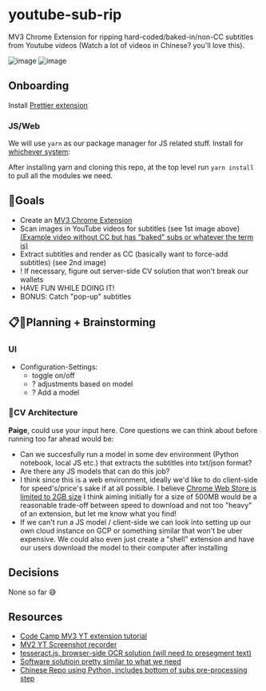 # youtube-sub-rip

MV3 Chrome Extension for ripping hard-coded/baked-in/non-CC subtitles from Youtube videos (Watch a lot of videos in Chinese? you'll love this).

![image](https://user-images.githubusercontent.com/8185181/180892201-1e4ff6b9-1e5d-4b32-8639-e0198b4fbcc7.png)
![image](https://user-images.githubusercontent.com/8185181/180892400-002953f1-7361-4263-af96-223851878da5.png)

## Onboarding

Install [Prettier extension](https://marketplace.visualstudio.com/items?itemName=esbenp.prettier-vscode)

### JS/Web

We will use `yarn` as our package manager for JS related stuff. Install for [whichever system](https://classic.yarnpkg.com/lang/en/docs/install/#windows-stable):

After installing yarn and cloning this repo, at the top level run `yarn install` to pull all the modules we need.

## 🥍Goals

-   Create an [MV3 Chrome Extension](https://developer.chrome.com/docs/extensions/mv3/intro/)
-   Scan images in YouTube videos for subtitles (see 1st image above) [(Example video without CC but has "baked" subs or whatever the term is)](https://www.youtube.com/watch?v=j92Wv3l89n8)
-   Extract subtitles and render as CC (basically want to force-add subtitles) (see 2nd image)
-   ! If necessary, figure out server-side CV solution that won't break our wallets
-   HAVE FUN WHILE DOING IT!
-   BONUS: Catch "pop-up" subtitles

## 📋🤯Planning + Brainstorming

### UI

-   Configuration-Settings:
    -   toggle on/off
    -   ? adjustments based on model
    -   ? Add a model

### 🤖CV Architecture

**Paige**, could use your input here. Core questions we can think about before running too far ahead would be:

-   Can we succesfully run a model in some dev environment (Python notebook, local JS etc.) that extracts the subtitles into txt/json format?
-   Are there any JS models that can do this job?
-   I think since this is a web environment, ideally we'd like to do client-side for speed's/price's sake if at all possible. I believe [Chrome Web Store is limited to 2GB size](https://stackoverflow.com/questions/17817631/is-there-a-size-limit-on-a-crx-for-a-chrome-app-thats-installed-manually#:~:text=Yes%2C%20There%20is%20a%20limit,this%20answer%20is%20being%20posted.) I think aiming initially for a size of 500MB would be a reasonable trade-off between speed to download and not too "heavy" of an extension, but let me know what you find!
-   If we can't run a JS model / client-side we can look into setting up our own cloud instance on GCP or something similar that won't be uber expensive. We could also even just create a "shell" extension and have our users download the model to their computer after installing

## Decisions

None so far 😅

## Resources

-   [Code Camp MV3 YT extension tutorial](https://www.youtube.com/watch?v=0n809nd4Zu4)
-   [MV2 YT Screenshot recorder](https://github.com/FutureMillennium/Screenshot-YouTube)
-   [tesseract.js, browser-side OCR solution (will need to presegment text)](https://tesseract.projectnaptha.com/)
-   [Software solutioin pretty similar to what we need](https://www.videoconverterfactory.com/tips/extract-hardcoded-subtitles.html)
-   [Chinese Repo using Python, includes bottom of subs pre-processing step](https://github.com/shenbo/video-subtitles-ocr)
